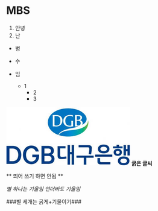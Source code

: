 # MBS
  1) 안녕
  2) 난

  - 병
  - 수
  - 임

    * 1
      * 2
      * 3
      
![Image](/11.jpeg)
**굵은 글씨**

** 띄어 쓰기 하면 안됨 **

*별 하나는 기울임*
_언더바도 기울임_

###별 세개는 굵게+기울이기###
